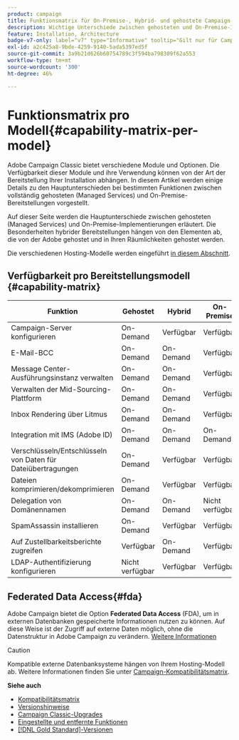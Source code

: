 ```yaml
---
product: campaign
title: Funktionsmatrix für On-Premise-, Hybrid- und gehostete Campaign-Versionen
description: Wichtige Unterschiede zwischen gehosteten und On-Premise-Implementierungen
feature: Installation, Architecture
badge-v7-only: label="v7" type="Informative" tooltip="Gilt nur für Campaign Classic v7"
exl-id: a2c425a8-9bde-4259-9140-5ada5397ed5f
source-git-commit: 3a9b21d626b60754789c3f594ba798309f62a553
workflow-type: tm+mt
source-wordcount: '300'
ht-degree: 46%

---
```


# Funktionsmatrix pro Modell{#capability-matrix-per-model}



Adobe Campaign Classic bietet verschiedene Module und Optionen. Die Verfügbarkeit dieser Module und ihre Verwendung können von der Art der Bereitstellung Ihrer Installation abhängen. In diesem Artikel werden einige Details zu den Hauptunterschieden bei bestimmten Funktionen zwischen vollständig gehosteten (Managed Services) und On-Premise-Bereitstellungen vorgestellt.

Auf dieser Seite werden die Hauptunterschiede zwischen gehosteten (Managed Services) und On-Premise-Implementierungen erläutert. Die Besonderheiten hybrider Bereitstellungen hängen von den Elementen ab, die von der Adobe gehostet und in Ihren Räumlichkeiten gehostet werden.

Die verschiedenen Hosting-Modelle werden eingeführt [in diesem Abschnitt](../../installation/using/hosting-models.md).

## Verfügbarkeit pro Bereitstellungsmodell {#capability-matrix}

| Funktion | Gehostet | Hybrid | On-Premise | Details |
|-----------------------------------------------|------------------|-----------|---------------|-----------------------------------------------------------------------------------------------------------------------------------------------------------------------------------------------------------------------|
| Campaign-Server konfigurieren | On-Demand | Verfügbar | Verfügbar | [Weitere Informationen](../../installation/using/the-server-configuration-file.md) |
| E-Mail-BCC | On-Demand | On-Demand | Verfügbar | [Weitere Informationen](../../installation/using/email-archiving.md) |
| Message Center-Ausführungsinstanz verwalten | On-Demand | On-Demand | Verfügbar | [Weitere Informationen](../../message-center/using/about-transactional-messaging.md) |
| Verwalten der Mid-Sourcing-Plattform | On-Demand | On-Demand | Verfügbar | [Weitere Informationen](../../installation/using/mid-sourcing-server.md) |
| Inbox Rendering über Litmus | On-Demand | On-Demand | Verfügbar | [Weitere Informationen](../../delivery/using/inbox-rendering.md) |
| Integration mit IMS (Adobe ID) | On-Demand | On-Demand | On-Demand | [Weitere Informationen](../../integrations/using/about-adobe-id.md) |
| Verschlüsseln/Entschlüsseln von Daten für Dateiübertragungen | On-Demand | Verfügbar | Verfügbar | [Weitere Informationen](../../platform/using/unzip-decrypt.md) |
| Dateien komprimieren/dekomprimieren | On-Demand | Verfügbar | Verfügbar | [Weitere Informationen](../../platform/using/unzip-decrypt.md) |
| Delegation von Domänennamen | On-Demand | On-Demand | Nicht verfügbar | [Weitere Informationen](https://experienceleague.adobe.com/docs/control-panel/using/subdomains-and-certificates/setting-up-new-subdomain.html?lang=de) |
| SpamAssassin installieren | On-Demand | Verfügbar | Verfügbar | [Weitere Informationen](../../delivery/using/spamassassin.md) |
| Auf Zustellbarkeitsberichte zugreifen | Verfügbar | On-Demand | Verfügbar | [Weitere Informationen](../../delivery/using/monitoring-deliverability.md) |
| LDAP-Authentifizierung konfigurieren | Nicht verfügbar | Verfügbar | Verfügbar | [Weitere Informationen](../../installation/using/connecting-through-ldap.md) |


## Federated Data Access{#fda}

Adobe Campaign bietet die Option **Federated Data Access** (FDA), um in externen Datenbanken gespeicherte Informationen nutzen zu können. Auf diese Weise ist der Zugriff auf externe Daten möglich, ohne die Datenstruktur in Adobe Campaign zu verändern. [Weitere Informationen](../../installation/using/about-fda.md)

>[!CAUTION]
>
>Kompatible externe Datenbanksysteme hängen von Ihrem Hosting-Modell ab. Weitere Informationen finden Sie unter [Campaign-Kompatibilitätsmatrix](../../rn/using/compatibility-matrix.md).
>

**Siehe auch**

* [Kompatibilitätsmatrix](../../rn/using/compatibility-matrix.md)
* [Versionshinweise](../../rn/using/latest-release.md)
* [Campaign Classic-Upgrades](../../rn/using/rn-overview.md)
* [Eingestellte und entfernte Funktionen](../../rn/using/deprecated-features.md)
* [[!DNL Gold Standard]-Versionen](../../rn/using/gold-standard.md)
